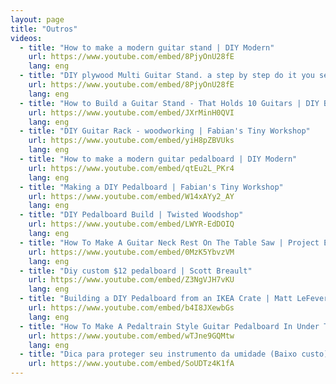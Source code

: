 ```yaml
---
layout: page
title: "Outros"
videos:
  - title: "How to make a modern guitar stand | DIY Modern"
    url: https://www.youtube.com/embed/8PjyOnU28fE
    lang: eng
  - title: "DIY plywood Multi Guitar Stand. a step by step do it you self workshop video | The Massacoustics"
    url: https://www.youtube.com/embed/8PjyOnU28fE
    lang: eng
  - title: "How to Build a Guitar Stand - That Holds 10 Guitars | DIY Builds"
    url: https://www.youtube.com/embed/JXrMinH0QVI
    lang: eng
  - title: "DIY Guitar Rack - woodworking | Fabian's Tiny Workshop"
    url: https://www.youtube.com/embed/yiH8pZBVUks
    lang: eng
  - title: "How to make a modern guitar pedalboard | DIY Modern"
    url: https://www.youtube.com/embed/qtEu2L_PKr4
    lang: eng
  - title: "Making a DIY Pedalboard | Fabian's Tiny Workshop"
    url: https://www.youtube.com/embed/W14xAYy2_AY
    lang: eng
  - title: "DIY Pedalboard Build | Twisted Woodshop"
    url: https://www.youtube.com/embed/LWYR-EdDOIQ
    lang: eng
  - title: "How To Make A Guitar Neck Rest On The Table Saw | Project Electric Guitar"
    url: https://www.youtube.com/embed/0MzK5YbvzVM
    lang: eng
  - title: "Diy custom $12 pedalboard | Scott Breault"
    url: https://www.youtube.com/embed/Z3NgVJH7vKU
    lang: eng
  - title: "Building a DIY Pedalboard from an IKEA Crate | Matt LeFevers"
    url: https://www.youtube.com/embed/b4I8JXewbGs
    lang: eng
  - title: "How To Make A Pedaltrain Style Guitar Pedalboard In Under Ten Minutes And For Less Than $20 | Simon Smith"
    url: https://www.youtube.com/embed/wTJne9GQMtw
    lang: eng
  - title: "Dica para proteger seu instrumento da umidade (Baixo custo) | Alexandre Cesar Luthier"
    url: https://www.youtube.com/embed/SoUDTz4K1fA
---
```

